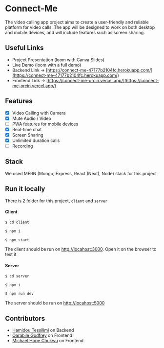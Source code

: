 # Connect-Me

The video calling app project aims to create a user-friendly and reliable platform for video calls. The app will be designed to work on both desktop and mobile devices, and will include features such as screen sharing.

## Useful Links

- Project Presentation (loom with Canva Slides)
- Live Demo (loom with a full demo)
- Backend Link -> [https://connect-me-47177b2104fc.herokuapp.com/](https://connect-me-47177b2104fc.herokuapp.com/)
- Frontend Link -> [https://connect-me-orcin.vercel.app/](https://connect-me-orcin.vercel.app/)

## Features

- [x] Video Calling with Camera
- [x] Mute Audio / Video 
- [ ] PWA features for mobile devices
- [x] Real-time chat
- [x] Screen Sharing
- [x] Unlimited duration calls
- [ ] Recording

## Stack

We used MERN (Mongo, Express, React (Next), Node) stack for this project

## Run it locally

There is 2 folder for this project, `client` and `server`

#### Client
```bash
$ cd client

$ npm i

$ npm start
```
The client should be run on [http://locahost:3000](http://locahost:3000). Open it on the browser to test it

#### Server
```bash
$ cd server

$ npm i

$ npm run dev
```
The server should be run on [http://locahost:5000](http://locahost:5000)

## Contributors

- [Hamidou Tessilimi](https://github.com/hamid-yg) on Backend
- [Oarabile Godfrey](https://github.com/Leboe3002) on Frontend
- [Michael Hope Chukwu](https://github.com/ujuhope) on Frontend
